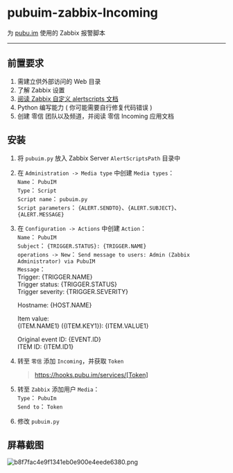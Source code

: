 # pubuim-zabbix-Incoming
为 [pubu.im][1] 使用的 Zabbix 报警脚本  

------  

## 前置要求  
1. 需建立供外部访问的 Web 目录  
2. 了解 Zabbix 设置  
3. [阅读 Zabbix 自定义 alertscripts 文档][2]  
4. Python 编写能力 ( 你可能需要自行修复代码错误 )  
5. 创建 零信 团队以及频道，并阅读 零信 Incoming 应用文档  

## 安装  
1. 将 `pubuim.py` 放入 Zabbix Server `AlertScriptsPath` 目录中  
2. 在 `Administration -> Media type` 中创建 `Media types`：  
    `Name`： `PubuIM`  
    `Type`： `Script`  
    `Script name`： `pubuim.py`  
    `Script parameters`： `{ALERT.SENDTO}`、`{ALERT.SUBJECT}`、`{ALERT.MESSAGE}`  
3. 在 `Configuration -> Actions` 中创建 `Action`：  
    `Name`： `PubuIM`  
    `Subject`： `{TRIGGER.STATUS}: {TRIGGER.NAME}`  
    `operations -> New`： `Send message to users: Admin (Zabbix Administrator) via PubuIM`  
    `Message`：  
    Trigger: {TRIGGER.NAME}  
    Trigger status: {TRIGGER.STATUS}  
    Trigger severity: {TRIGGER.SEVERITY}  
      
    Hostname: {HOST.NAME}  
      
    Item value:  
    {ITEM.NAME1} ({ITEM.KEY1}): {ITEM.VALUE1}  
      
    Original event ID: {EVENT.ID}  
    ITEM ID: {ITEM.ID1}  

4. 转至 `零信` 添加 `Incoming`，并获取 `Token`  
    > https://hooks.pubu.im/services/[Token]  
5. 转至 `Zabbix` 添加用户 `Media`：  
    `Type`： `PubuIm`  
    `Send to`： `Token`  
5. 修改 `pubuim.py`  

## 屏幕截图  
![b8f7fac4e9f1341eb0e900e4eede6380.png](http://i.imgur.com/YxZh8Xk.png)  


  [1]: https://pubu.im/
  [2]: https://www.zabbix.com/documentation/3.0/manual/config/notifications/media/script

